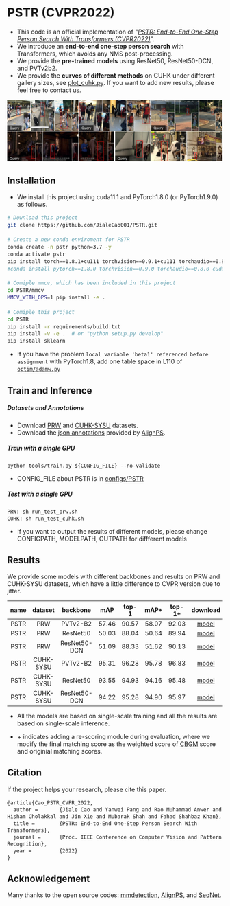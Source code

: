 # PSTR (CVPR2022)


- This code is an official implementation of "[*PSTR: End-to-End One-Step Person Search With Transformers (CVPR2022)*](https://arxiv.org/abs/2204.03340)". 
- We introduce an **end-to-end one-step person search** with Transformers, which avoids any NMS post-processing.
- We provide the **pre-trained models** using ResNet50, ResNet50-DCN, and PVTv2b2.
- We provide the **curves of different methods** on CUHK under different gallery sizes, see [plot_cuhk.py](plot_cuhk.py). If you want to add new results, please feel free to contact us.

<tr>
<div align="center">
  <img src="demo/fig-cuhk.jpg" width="700px" />
</div>
</tr>

## Installation
- We install this project using cuda11.1 and PyTorch1.8.0 (or PyTorch1.9.0) as follows.


 ```bash
# Download this project
git clone https://github.com/JialeCao001/PSTR.git

# Create a new conda enviroment for PSTR
conda create -n pstr python=3.7 -y
conda activate pstr
pip install torch==1.8.1+cu111 torchvision==0.9.1+cu111 torchaudio==0.8.1 -f https://download.pytorch.org/whl/torch_stable.html
#conda install pytorch==1.8.0 torchvision==0.9.0 torchaudio==0.8.0 cudatoolkit=11.1 -c pytorch -c conda-forge

# Comiple mmcv, which has been included in this project
cd PSTR/mmcv
MMCV_WITH_OPS=1 pip install -e .

# Comiple this project 
cd PSTR
pip install -r requirements/build.txt
pip install -v -e .  # or "python setup.py develop"
pip install sklearn
```

- If you have the problem ```local variable 'beta1' referenced before assignment``` with PyTorch1.8, add one table space in L110 of [```optim/adamw.py```](https://github.com/pytorch/pytorch/issues/55740)

## Train and Inference


#####  Datasets and Annotations

- Download [PRW](https://github.com/liangzheng06/PRW-baseline) and [CUHK-SYSU](https://github.com/ShuangLI59/person_search) datasets.
- Download the [json annotations](https://drive.google.com/file/d/1J2YAU7n954TiSwqopJCWdK25IaF6Mb9_/view?usp=sharing) provided by [AlignPS](https://github.com/daodaofr/AlignPS).


#####  Train with a single GPU
```shell
python tools/train.py ${CONFIG_FILE} --no-validate
```
- CONFIG_FILE about PSTR is in [configs/PSTR](configs/pstr)

#####  Test with a single GPU

```shell
PRW: sh run_test_prw.sh 
CUHK: sh run_test_cuhk.sh  
```

- If you want to output the results of different models, please  change CONFIGPATH, MODELPATH, OUTPATH for diffferent models


## Results

We provide some models with different backbones and results on PRW and CUHK-SYSU datasets, which have a little difference to CVPR version due to jitter.

|    name  | dataset  | backbone |  mAP  | top-1 |  mAP+ | top-1+  | download|
| :-------------: | :-----: | :-----: | :-------------------: | :-----: | :-----: | :------: | :-----------------: |
|     PSTR | PRW    | PVTv2-B2  |   57.46  |   90.57   |58.07   |    92.03     |          [model](https://drive.google.com/file/d/1hrmyvS9f8fzflpoIlEhWQ-XDyNp_qCGq/view?usp=sharing)         |
|     PSTR |  PRW   | ResNet50  |   50.03   | 88.04   | 50.64   |    89.94   |        [model](https://drive.google.com/file/d/12j71smXyc3QAyCvIPRlQCbyhSXZENBIX/view?usp=sharing)         |
|     PSTR |  PRW   | ResNet50-DCN  |   51.09   | 88.33   | 51.62   |    90.13   |        [model](https://drive.google.com/file/d/111f_efZOYMFkz9i76TgqcO7a88npoJV5/view?usp=sharing)         |
|     PSTR | CUHK-SYSU     | PVTv2-B2    |   95.31  |   96.28   |95.78   |    96.83      |       [model](https://drive.google.com/file/d/1vrQdZTVgJ2D6ty_XJAYmsJgziW9TZHHW/view?usp=sharing)         |
|     PSTR | CUHK-SYSU    | ResNet50|   93.55   | 94.93   | 94.16   | 95.48   |          [model](https://drive.google.com/file/d/1U4r_WaTfODmuhslL_15u5bXdFwLLBC5m/view?usp=sharing)         |
|     PSTR | CUHK-SYSU    | ResNet50-DCN|   94.22   | 95.28   | 94.90   | 95.97   |          [model](https://drive.google.com/file/d/1cCbpAGrldxQaRrF7FCZXqx4VaNP-C278/view?usp=sharing)         |

- All the models are based on single-scale training and all the results are based on single-scale inference.

- \+ indicates adding a re-scoring module during evaluation, where we modify the final matching score as the weighted score of [CBGM](https://github.com/serend1p1ty/SeqNet) score and originial matching scores. 

## Citation
If the project helps your research, please cite this paper.

```
@article{Cao_PSTR_CVPR_2022,
  author =       {Jiale Cao and Yanwei Pang and Rao Muhammad Anwer and Hisham Cholakkal and Jin Xie and Mubarak Shah and Fahad Shahbaz Khan},
  title =        {PSTR: End-to-End One-Step Person Search With Transformers},
  journal =      {Proc. IEEE Conference on Computer Vision and Pattern Recognition},
  year =         {2022}
}
```

## Acknowledgement
Many thanks to the open source codes: [mmdetection](https://github.com/open-mmlab/mmdetection), [AlignPS](https://github.com/daodaofr/AlignPS), and [SeqNet](https://github.com/serend1p1ty/SeqNet).
